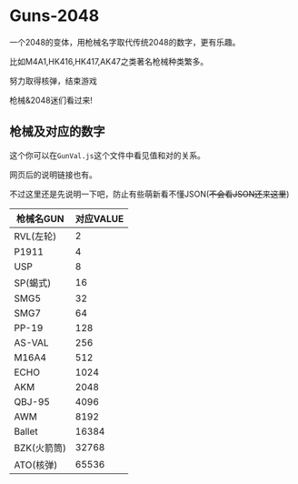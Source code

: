 # Guns-2048
一个2048的变体，用枪械名字取代传统2048的数字，更有乐趣。

比如M4A1,HK416,HK417,AK47之类著名枪械种类繁多。

努力取得核弹，结束游戏

枪械&2048迷们看过来!

## 枪械及对应的数字

这个你可以在`GunVal.js`这个文件中看见值和对的关系。

网页后的说明链接也有。

不过这里还是先说明一下吧，防止有些萌新看不懂JSON(~~不会看JSON还来这里~~)

|枪械名GUN|对应VALUE|
|--------|----------|
|RVL(左轮)|2|
|P1911|4|
|USP|8|
|SP(蝎式)|16|
|SMG5|32|
|SMG7|64|
|PP-19|128|
|AS-VAL|256|
|M16A4|512|
|ECHO|1024|
|AKM|2048|
|QBJ-95|4096|
|AWM|8192|
|Ballet|16384|
|BZK(火箭筒)|32768|
|ATO(核弹)|65536|
